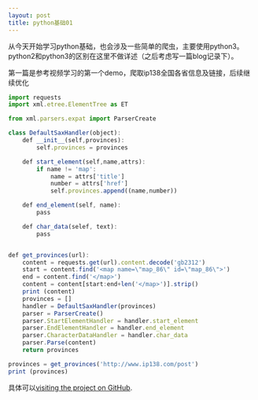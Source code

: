 ```yaml
---
layout: post
title: python基础01
---
```


从今天开始学习python基础，也会涉及一些简单的爬虫，主要使用python3。python2和python3的区别在这里不做详述（之后考虑写一篇blog记录下）。

第一篇是参考视频学习的第一个demo，爬取ip138全国各省信息及链接，后续继续优化

``` javascript 
import requests
import xml.etree.ElementTree as ET

from xml.parsers.expat import ParserCreate

class DefaultSaxHandler(object):
	def __init__(self,provinces):
		self.provinces = provinces

	def start_element(self,name,attrs):
		if name != 'map':
			name = attrs['title']
			number = attrs['href']
			self.provinces.append((name,number))

	def end_element(self, name):
		pass

	def char_data(selef, text):
		pass


def get_provinces(url):
	content = requests.get(url).content.decode('gb2312')
	start = content.find('<map name=\"map_86\" id=\"map_86\">')
	end = content.find('</map>')
	content = content[start:end+len('</map>')].strip()
	print (content)
	provinces = []
	handler = DefaultSaxHandler(provinces)
	parser = ParserCreate()
	parser.StartElementHandler = handler.start_element
	parser.EndElementHandler = handler.end_element
	parser.CharacterDataHandler = handler.char_data
	parser.Parse(content)
	return provinces

provinces = get_provinces('http://www.ip138.com/post')
print (provinces)
```
具体可以[visiting the project on GitHub](https://github.com/HycJack/MybatisGenerator).
